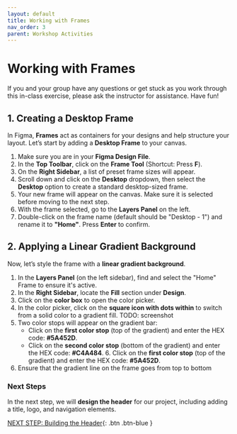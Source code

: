 ```yaml
---
layout: default
title: Working with Frames
nav_order: 3
parent: Workshop Activities
---
```


# Working with Frames  

If you and your group have any questions or get stuck as you work through this in-class exercise, please ask the instructor for assistance. Have fun!  

## 1. Creating a Desktop Frame  

In Figma, **Frames** act as containers for your designs and help structure your layout. Let’s start by adding a **Desktop Frame** to your canvas.  

1. Make sure you are in your **Figma Design File**.  
2. In the **Top Toolbar**, click on the **Frame Tool** (Shortcut: Press **F**).  
3. On the **Right Sidebar**, a list of preset frame sizes will appear.  
4. Scroll down and click on the **Desktop** dropdown, then select the **Desktop** option to create a standard desktop-sized frame.  
5. Your new frame will appear on the canvas. Make sure it is selected before moving to the next step.  
6. With the frame selected, go to the **Layers Panel** on the left.  
7. Double-click on the frame name (default should be "Desktop - 1") and rename it to **"Home"**. Press **Enter** to confirm. 



## 2. Applying a Linear Gradient Background  

Now, let’s style the frame with a **linear gradient background**.  

1. In the **Layers Panel** (on the left sidebar), find and select the "Home" Frame to ensure it's active.  
2. In the **Right Sidebar**, locate the **Fill** section under **Design**.  
3. Click on the **color box** to open the color picker.  
4. In the color picker, click on the **square icon with dots within** to switch from a solid color to a gradient fill.
TODO: screenshot
5. Two color stops will appear on the gradient bar:  
   - Click on the **first color stop** (top of the gradient) and enter the HEX code: **#5A452D**.  
   - Click on the **second color stop** (bottom of the gradient) and enter the HEX code: **#C4A484**. 6. Click on the **first color stop** (top of the gradient) and enter the HEX code: **#5A452D**.  
8. Ensure that the gradient line on the frame goes from top to bottom



### Next Steps  
In the next step, we will **design the header** for our project, including adding a title, logo, and navigation elements.  

[NEXT STEP: Building the Header](building-header.html){: .btn .btn-blue }   